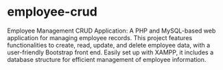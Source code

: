 # employee-crud
Employee Management CRUD Application: A PHP and MySQL-based web application for managing employee records. This project features functionalities to create, read, update, and delete employee data, with a user-friendly Bootstrap front end. Easily set up with XAMPP, it includes a database structure for efficient management of employee information.
